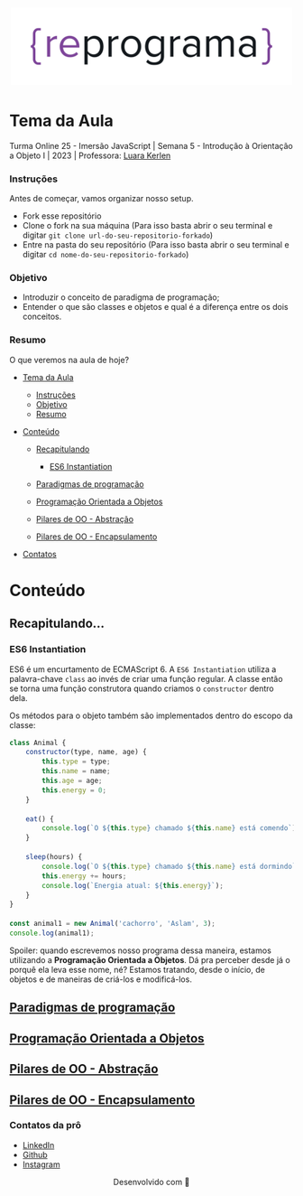 <h1 align="center">
  <img src="assets/reprograma-fundos-claros.png" alt="logo reprograma" width="500">
</h1>

# Tema da Aula

Turma Online 25 - Imersão JavaScript | Semana 5 - Introdução à Orientação a Objeto I | 2023 | Professora: [Luara Kerlen](https://github.com/luarakerlen)

### Instruções

Antes de começar, vamos organizar nosso setup.

- Fork esse repositório
- Clone o fork na sua máquina (Para isso basta abrir o seu terminal e digitar `git clone url-do-seu-repositorio-forkado`)
- Entre na pasta do seu repositório (Para isso basta abrir o seu terminal e digitar `cd nome-do-seu-repositorio-forkado`)

### Objetivo

- Introduzir o conceito de paradigma de programação;
- Entender o que são classes e objetos e qual é a diferença entre os dois conceitos.

### Resumo

O que veremos na aula de hoje?

- [Tema da Aula](#tema-da-aula)

  - [Instruções](#instruções)
  - [Objetivo](#objetivo)
  - [Resumo](#resumo)

- [Conteúdo](#conteúdo)

  - [Recapitulando](#recapitulando)
    - [ES6 Instantiation](#es6-instantiation)
  
  - [Paradigmas de programação](./05.%20Introdu%C3%A7%C3%A3o%20%C3%A0%20Orienta%C3%A7%C3%A3o%20a%20Objeto%20I/Paradigmas%20de%20programa%C3%A7%C3%A3o.md)
  - [Programação Orientada a Objetos](./05.%20Introdu%C3%A7%C3%A3o%20%C3%A0%20Orienta%C3%A7%C3%A3o%20a%20Objeto%20I//Programa%C3%A7%C3%A3o%20Orientada%20a%20Objetos.md)
  - [Pilares de OO - Abstração](#mudar)
  - [Pilares de OO - Encapsulamento](#mudar)

<!-- - [Exercícios](#exercícios)
- [Material da aula](#material-da-aula)
- [Links Úteis](#links-úteis) -->
- [Contatos](#contatos)

# Conteúdo

## Recapitulando...
### ES6 Instantiation
ES6 é um encurtamento de ECMAScript 6. A `ES6 Instantiation` utiliza a palavra-chave `class` ao invés de criar uma função regular. A classe então se torna uma função construtora quando criamos o `constructor` dentro dela.

Os métodos para o objeto também são implementados dentro do escopo da classe:

```javascript
class Animal {
	constructor(type, name, age) {
		this.type = type;
		this.name = name;
		this.age = age;
		this.energy = 0;
	}

	eat() {
		console.log(`O ${this.type} chamado ${this.name} está comendo`);
	}

	sleep(hours) {
		console.log(`O ${this.type} chamado ${this.name} está dormindo`);
		this.energy += hours;
		console.log(`Energia atual: ${this.energy}`);
	}
}

const animal1 = new Animal('cachorro', 'Aslam', 3);
console.log(animal1);
```

Spoiler: quando escrevemos nosso programa dessa maneira, estamos utilizando a **Programação Orientada a Objetos**. Dá pra perceber desde já o porquê ela leva esse nome, né? Estamos tratando, desde o início, de objetos e de maneiras de criá-los e modificá-los.

## [Paradigmas de programação](./05.%20Introdu%C3%A7%C3%A3o%20%C3%A0%20Orienta%C3%A7%C3%A3o%20a%20Objeto%20I/Paradigmas%20de%20programa%C3%A7%C3%A3o.md)
## [Programação Orientada a Objetos](./05.%20Introdu%C3%A7%C3%A3o%20%C3%A0%20Orienta%C3%A7%C3%A3o%20a%20Objeto%20I//Programa%C3%A7%C3%A3o%20Orientada%20a%20Objetos.md)
## [Pilares de OO - Abstração](#mudar)
## [Pilares de OO - Encapsulamento](#mudar)

<!-- ### Exercícios

- [Exercício para sala](/exercicios/para-sala/)
- [Exercício para casa](/exercicios/para-casa/)

### Material da aula

- [Material](/material)

### Links Úteis
- [Geek Hunter - Quais são os paradigmas de programação mais importantes?](https://blog.geekhunter.com.br/quais-sao-os-paradigmas-de-programacao/) -->

### Contatos da prô

- [LinkedIn](https://www.linkedin.com/in/luarakerlen/)
- [Github](https://github.com/luarakerlen)
- [Instagram](https://www.instagram.com/luaratech/)

<p align="center">
  Desenvolvido com &#128156
</p>
